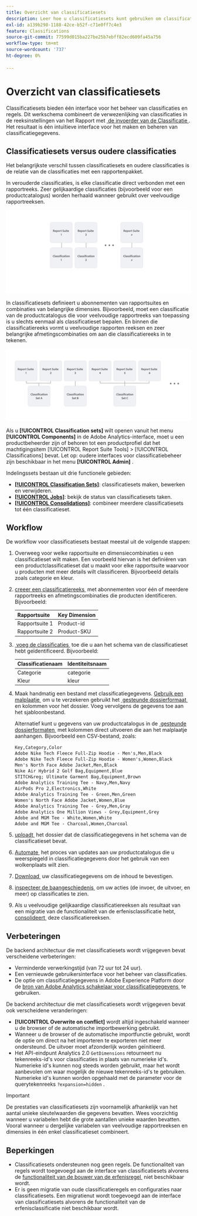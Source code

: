 ```yaml
---
title: Overzicht van classificatiesets
description: Leer hoe u classificatiesets kunt gebruiken om classificatiegegevens te beheren. Begrijp hoe classificatiesets verschillen van oudere classificaties.
exl-id: a139b298-1188-42ce-b52f-c71e0ff7c4e3
feature: Classifications
source-git-commit: 77599d015ba227be25b7ebff82ecd609fa45a756
workflow-type: tm+mt
source-wordcount: '737'
ht-degree: 0%

---
```


# Overzicht van classificatiesets

Classificatiesets bieden één interface voor het beheer van classificaties en regels. Dit werkschema combineert de verwezenlijking van classificaties in de reeksinstellingen van het Rapport met [&#x200B; de invoerder van de Classificatie &#x200B;](/help/components/classifications/sets/manage/set-manager.md). Het resultaat is één intuïtieve interface voor het maken en beheren van classificatiegegevens.


## Classificatiesets versus oudere classificaties

Het belangrijkste verschil tussen classificatiesets en oudere classificaties is de relatie van de classificaties met een rapportenpakket.

In verouderde classificaties, is elke classificatie direct verbonden met een rapportreeks. Zeer gelijkaardige classificaties (bijvoorbeeld voor een productcatalogus) worden herhaald wanneer gebruikt over veelvoudige rapportreeksen.

![&#x200B; Verouderde classificatie &#x200B;](manage/assets/classifications-legacy.svg)

In classificatiesets definieert u abonnementen van rapportsuites en combinaties van belangrijke dimensies. Bijvoorbeeld, moet een classificatie van de productcatalogus die voor veelvoudige rapportreeks van toepassing is u slechts eenmaal als classificatieset bepalen. En binnen die classificatiereeks vormt u veelvoudige rapporten reeksen en zeer belangrijke afmetingscombinaties om aan die classificatiereeks in te tekenen.

![&#x200B; de reeksen van de Classificatie &#x200B;](manage/assets/classifications-sets.svg)


Als u **[!UICONTROL Classification sets]** wilt openen vanuit het menu **[!UICONTROL Components]** in de Adobe Analytics-interface, moet u een productbeheerder zijn of behoren tot een productprofiel dat het machtigingsitem [!UICONTROL Report Suite Tools] > [!UICONTROL Classifications] bevat. Let op: oudere interfaces voor classificatiebeheer zijn beschikbaar in het menu **[!UICONTROL Admin]** .

Indelingssets bestaan uit drie functionele gebieden:

* [**[!UICONTROL Classification Sets]**](manage/set-manager.md): classificatiesets maken, bewerken en verwijderen.
* [**[!UICONTROL Jobs]**](job-manager.md): bekijk de status van classificatiesets taken.
* [**[!UICONTROL Consolidations]**](consolidations/manage.md): combineer meerdere classificatiesets tot één classificatieset.


## Workflow

De workflow voor classificatiesets bestaat meestal uit de volgende stappen:

1. Overweeg voor welke rapportsuite en dimensiecombinaties u een classificatieset wilt maken. Een voorbeeld hiervan is het definiëren van een productclassificatieset dat u maakt voor elke rapportsuite waarvoor u producten met meer details wilt classificeren. Bijvoorbeeld details zoals categorie en kleur.
1. [&#x200B; creeer een classificatiereeks &#x200B;](/help/components/classifications/sets/manage/create.md) met abonnementen voor één of meerdere rapportreeks en afmetingscombinaties die producten identificeren. Bijvoorbeeld:

   | Rapportsuite | Key Dimension |
   |---|---|
   | Rapportsuite 1 | Product-id |
   | Rapportsuite 2 | Product-SKU |

1. [&#x200B; voeg de classificaties &#x200B;](/help/components/classifications/sets/manage/schema.md#add) toe die u aan het schema van de classificatieset hebt geïdentificeerd. Bijvoorbeeld:

   | Classificatienaam | Identiteitsnaam |
   |---|---|
   | Categorie | categorie |
   | Kleur | kleur |

1. Maak handmatig een bestand met classificatiegegevens. [&#x200B; Gebruik een malplaatje &#x200B;](/help/components/classifications/sets/manage/schema.md#template) om u te verzekeren gebruikt het [&#x200B; gesteunde dossierformaat &#x200B;](data-files.md#classification-set-file-formats) en kolommen voor het dossier. Voeg vervolgens de gegevens toe aan het sjabloonbestand.

   Alternatief kunt u gegevens van uw productcatalogus in de [&#x200B; gesteunde dossierformaten &#x200B;](data-files.md#classification-set-file-formats) met kolommen direct uitvoeren die aan het malplaatje aanhangen. Bijvoorbeeld een CSV-bestand, zoals:

   ```
   Key,Category,Color
   Adobe Nike Tech Fleece Full-Zip Hoodie - Men's,Men,Black
   Adobe Nike Tech Fleece Full-Zip Hoodie - Women's,Women,Black
   Men's North Face Adobe Jacket,Men,Black
   Nike Air Hybrid 2 Golf Bag,Equipment,Blue
   STITCH&reg; Ultimate Garment Bag,Equipment,Brown
   Adobe Analytics Training Tee - Navy,Men,Navy
   AirPods Pro 2,Electronics,White
   Adobe Analytics Training Tee - Green,Men,Green
   Women's North Face Adobe Jacket,Women,Blue
   Adobe Analytics Training Tee - Grey,Men,Gray
   Adobe Analytics One Million Views - Grey,Equipment,Grey
   Adobe and MGM Tee - White,Women,White
   Adobe and MGM Tee - Charcoal,Women,Charcoal
   ```

1. [&#x200B; uploadt &#x200B;](/help/components/classifications/sets/manage/schema.md#upload) het dossier dat de classificatiegegevens in het schema van de classificatieset bevat.

1. [&#x200B; Automate &#x200B;](/help/components/classifications/sets/manage/schema.md#automate) het proces van updates aan uw productcatalogus die u weerspiegeld in classificatiegegevens door het gebruik van een wolkenplaats wilt zien.

1. [&#x200B; Download &#x200B;](/help/components/classifications/sets/manage/schema.md#download) uw classificatiegegevens om de inhoud te bevestigen.

1. [&#x200B; inspecteer de baangeschiedenis &#x200B;](/help/components/classifications/sets/job-manager.md) om uw acties (de invoer, de uitvoer, en meer) op classificaties te zien.
1. Als u veelvoudige gelijkaardige classificatiereeksen als resultaat van een migratie van de functionaliteit van de erfenisclassificatie hebt, [&#x200B; consolideert &#x200B;](consolidations/manage.md) deze classificatiereeksen.



## Verbeteringen

De backend architectuur die met classificatiesets wordt vrijgegeven bevat verscheidene verbeteringen:

* Verminderde verwerkingstijd (van 72 uur tot 24 uur).
* Een vernieuwde gebruikersinterface voor het beheer van classificaties.
* De optie om classificatiegegevens in Adobe Experience Platform door de [&#x200B; bron van Adobe Analytics schakelaar voor classificatiegegevens &#x200B;](https://experienceleague.adobe.com/en/docs/experience-platform/sources/connectors/adobe-applications/classifications) te gebruiken.

De backend architectuur die met classificatiesets wordt vrijgegeven bevat ook verscheidene veranderingen:

* **[!UICONTROL Overwrite on conflict]** wordt altijd ingeschakeld wanneer u de browser of de automatische importbewerking gebruikt.
* Wanneer u de browser of de automatische importfunctie gebruikt, wordt de optie om direct na het importeren te exporteren niet meer ondersteund. De uitvoer moet afzonderlijk worden geïnitieerd.
* Het API-eindpunt Analytics 2.0 `GetDimensions` retourneert nu tekenreeks-id&#39;s voor classificaties in plaats van numerieke id&#39;s. Numerieke id&#39;s kunnen nog steeds worden gebruikt, maar het wordt aanbevolen om waar mogelijk de nieuwe tekenreeks-id&#39;s te gebruiken. Numerieke id&#39;s kunnen worden opgehaald met de parameter voor de querytekenreeks `?expansion=hidden` .

>[!IMPORTANT]
>
>De prestaties van classificatiesets zijn voornamelijk afhankelijk van het aantal unieke sleutelwaarden die gegevens bevatten. Wees voorzichtig wanneer u variabelen hebt die grote aantallen unieke waarden bevatten. Vooral wanneer u dergelijke variabelen van veelvoudige rapportreeksen en dimensies in één enkel classificatieset combineert.

## Beperkingen

* Classificatiesets ondersteunen nog geen regels. De functionaliteit van regels wordt toegevoegd aan de interface van classificatiesets alvorens de [&#x200B; functionaliteit van de bouwer van de erfenisregel &#x200B;](/help/components/classifications/crb/classification-rule-builder.md) niet beschikbaar wordt.
* Er is geen migratie van oude classificatieregels en configuraties naar classificatiesets. Een migratienut wordt toegevoegd aan de interface van classificatiesets alvorens de functionaliteit van de erfenisclassificatie niet beschikbaar wordt.
